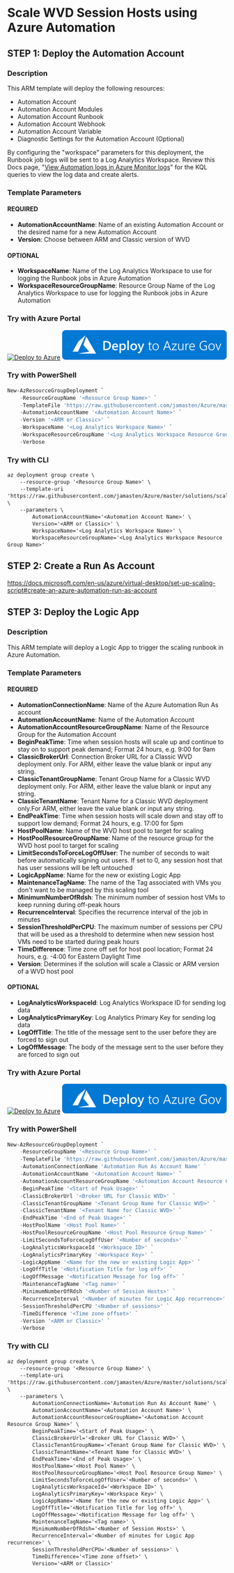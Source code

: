 # Scale WVD Session Hosts using Azure Automation

## STEP 1: Deploy the Automation Account

### Description

This ARM template will deploy the following resources:

* Automation Account
* Automation Account Modules
* Automation Account Runbook
* Automation Account Webhook
* Automation Account Variable
* Diagnostic Settings for the Automation Account (Optional)

By configuring the "workspace" parameters for this deployment, the Runbook job logs will be sent to a Log Analytics Workspace.  Review this Docs page, "[View Automation logs in Azure Monitor logs](https://docs.microsoft.com/en-us/azure/automation/automation-manage-send-joblogs-log-analytics#view-automation-logs-in-azure-monitor-logs)" for the KQL queries to view the log data and create alerts.

### Template Parameters

#### REQUIRED

* **AutomationAccountName**: Name of an existing Automation Account or the desired name for a new Automation Account
* **Version**: Choose between ARM and Classic version of WVD

#### OPTIONAL

* **WorkspaceName**: Name of the Log Analytics Workspace to use for logging the Runbook jobs in Azure Automation
* **WorkspaceResourceGroupName**: Resource Group Name of the Log Analytics Workspace to use for logging the Runbook jobs in Azure Automation

### Try with Azure Portal

[![Deploy to Azure](https://aka.ms/deploytoazurebutton)](https://portal.azure.com/#create/Microsoft.Template/uri/https%3A%2F%2Fraw.githubusercontent.com%2Fjamasten%2FAzure%2Fmaster%2Fsolutions%2FscalingAutomation%2FscalingAutomationAccount.json)
[![Deploy to Azure Gov](https://raw.githubusercontent.com/Azure/azure-quickstart-templates/master/1-CONTRIBUTION-GUIDE/images/deploytoazuregov.svg?sanitize=true)](https://portal.azure.us/#create/Microsoft.Template/uri/https%3A%2F%2Fraw.githubusercontent.com%2Fjamasten%2FAzure%2Fmaster%2Fsolutions%2FscalingAutomation%2FscalingAutomationAccount.json)

### Try with PowerShell

````powershell
New-AzResourceGroupDeployment `
    -ResourceGroupName '<Resource Group Name>' `
    -TemplateFile 'https://raw.githubusercontent.com/jamasten/Azure/master/solutions/scalingAutomation/scalingAutomationAccount.json' `
    -AutomationAccountName '<Automation Account Name>' `
    -Version '<ARM or Classic>' `
    -WorkspaceName '<Log Analytics Workspace Name>' `
    -WorkspaceResourceGroupName '<Log Analytics Workspace Resource Group Name>' `
    -Verbose
````

### Try with CLI

````cli
az deployment group create \
    --resource-group '<Resource Group Name>' \
    --template-uri 'https://raw.githubusercontent.com/jamasten/Azure/master/solutions/scalingAutomation/scalingAutomationAccount.json' \
    --parameters \
        AutomationAccountName='<Automation Account Name>' \
        Version='<ARM or Classic>' \
        WorkspaceName='<Log Analytics Workspace Name>' \
        WorkspaceResourceGroupName='<Log Analytics Workspace Resource Group Name>'
````

## STEP 2: Create a Run As Account

https://docs.microsoft.com/en-us/azure/virtual-desktop/set-up-scaling-script#create-an-azure-automation-run-as-account

## STEP 3: Deploy the Logic App

### Description

This ARM template will deploy a Logic App to trigger the scaling runbook in Azure Automation.

### Template Parameters

#### REQUIRED

* **AutomationConnectionName**: Name of the Azure Automation Run As account
* **AutomationAccountName**: Name of the Automation Account
* **AutomationAccountResourceGroupName**: Name of the Resource Group for the Automation Account
* **BeginPeakTime**: Time when session hosts will scale up and continue to stay on to support peak demand; Format 24 hours, e.g. 9:00 for 9am
* **ClassicBrokerUrl**: Connection Broker URL for a Classic WVD deployment only. For ARM, either leave the value blank or input any string.
* **ClassicTenantGroupName**: Tenant Group Name for a Classic WVD deployment only. For ARM, either leave the value blank or input any string.
* **ClassicTenantName**: Tenant Name for a Classic WVD deployment only.For ARM, either leave the value blank or input any string.
* **EndPeakTime**: Time when session hosts will scale down and stay off to support low demand; Format 24 hours, e.g. 17:00 for 5pm
* **HostPoolName**: Name of the WVD host pool to target for scaling
* **HostPoolResourceGroupName**: Name of the resource group for the WVD host pool to target for scaling
* **LimitSecondsToForceLogOffUser**: The number of seconds to wait before automatically signing out users. If set to 0, any session host that has user sessions will be left untouched
* **LogicAppName**: Name for the new or existing Logic App
* **MaintenanceTagName**: The name of the Tag associated with VMs you don't want to be managed by this scaling tool
* **MinimumNumberOfRdsh**: The minimum number of session host VMs to keep running during off-peak hours
* **RecurrenceInterval**: Specifies the recurrence interval of the job in minutes
* **SessionThresholdPerCPU**: The maximum number of sessions per CPU that will be used as a threshold to determine when new session host VMs need to be started during peak hours
* **TimeDifference**: Time zone off set for host pool location; Format 24 hours, e.g. -4:00 for Eastern Daylight Time
* **Version**: Determines if the solution will scale a Classic or ARM version of a WVD host pool

#### OPTIONAL

* **LogAnalyticsWorkspaceId**: Log Analytics Workspace ID for sending log data
* **LogAnalyticsPrimaryKey**: Log Analytics Primary Key for sending log data
* **LogOffTitle**: The title of the message sent to the user before they are forced to sign out
* **LogOffMessage**: The body of the message sent to the user before they are forced to sign out

### Try with Azure Portal

[![Deploy to Azure](https://aka.ms/deploytoazurebutton)](https://portal.azure.com/#create/Microsoft.Template/uri/https%3A%2F%2Fraw.githubusercontent.com%2Fjamasten%2FAzure%2Fmaster%2Fsolutions%2FscalingAutomation%2FscalingLogicApp.jsonn)
[![Deploy to Azure Gov](https://raw.githubusercontent.com/Azure/azure-quickstart-templates/master/1-CONTRIBUTION-GUIDE/images/deploytoazuregov.svg?sanitize=true)](https://portal.azure.us/#create/Microsoft.Template/uri/https%3A%2F%2Fraw.githubusercontent.com%2Fjamasten%2FAzure%2Fmaster%2Fsolutions%2FscalingAutomation%2FscalingLogicApp.json)

### Try with PowerShell

````powershell
New-AzResourceGroupDeployment `
    -ResourceGroupName '<Resource Group Name>' `
    -TemplateFile 'https://raw.githubusercontent.com/jamasten/Azure/master/solutions/scalingAutomation/scalingLogicApp.json' `
    -AutomationConnectionName 'Automation Run As Account Name' ` 
    -AutomationAccountName '<Automation Account Name>' `
    -AutomationAccountResourceGroupName '<Automation Account Resource Group Name>' `
    -BeginPeakTime '<Start of Peak Usage>' `
    -ClassicBrokerUrl '<Broker URL for Classic WVD>' `
    -ClassicTenantGroupName '<Tenant Group Name for Classic WVD>' `
    -ClassicTenantName '<Tenant Name for Classic WVD>' `
    -EndPeakTime '<End of Peak Usage>' `
    -HostPoolName '<Host Pool Name>' `
    -HostPoolResourceGroupName '<Host Pool Resource Group Name>' `
    -LimitSecondsToForceLogOffUser '<Number of seconds>' `
    -LogAnalyticsWorkspaceId '<Workspace ID>' `
    -LogAnalyticsPrimaryKey '<Workspace Key>' `
    -LogicAppName '<Name for the new or existing Logic App>' `
    -LogOffTitle '<Notification Title for log off>' `
    -LogOffMessage '<Notification Message for log off>' `
    -MaintenanceTagName '<Tag name>' `
    -MinimumNumberOfRdsh '<Number of Session Hosts>' `
    -RecurrenceInterval '<Number of minutes for Logic App recurrence>' `
    -SessionThresholdPerCPU '<Number of sessions>' `
    -TimeDifference '<Time zone offset>' `
    -Version '<ARM or Classic>' `
    -Verbose
````

### Try with CLI

````cli
az deployment group create \
    --resource-group '<Resource Group Name>' \
    --template-uri 'https://raw.githubusercontent.com/jamasten/Azure/master/solutions/scalingAutomation/scalingLogicApp.json' \
    --parameters \
        AutomationConnectionName='Automation Run As Account Name' \
        AutomationAccountName='<Automation Account Name>' \
        AutomationAccountResourceGroupName='<Automation Account Resource Group Name>' \
        BeginPeakTime='<Start of Peak Usage>' \
        ClassicBrokerUrl='<Broker URL for Classic WVD>' \
        ClassicTenantGroupName='<Tenant Group Name for Classic WVD>' \
        ClassicTenantName='<Tenant Name for Classic WVD>' \
        EndPeakTime='<End of Peak Usage>' \
        HostPoolName='<Host Pool Name>' \
        HostPoolResourceGroupName='<Host Pool Resource Group Name>' \
        LimitSecondsToForceLogOffUser='<Number of seconds>' \
        LogAnalyticsWorkspaceId='<Workspace ID>' \
        LogAnalyticsPrimaryKey='<Workspace Key>' \
        LogicAppName='<Name for the new or existing Logic App>' \
        LogOffTitle='<Notification Title for log off>' \
        LogOffMessage='<Notification Message for log off>' \
        MaintenanceTagName='<Tag name>' \
        MinimumNumberOfRdsh='<Number of Session Hosts>' \
        RecurrenceInterval='<Number of minutes for Logic App recurrence>' \
        SessionThresholdPerCPU='<Number of sessions>' \
        TimeDifference='<Time zone offset>' \
        Version='<ARM or Classic>'
````
